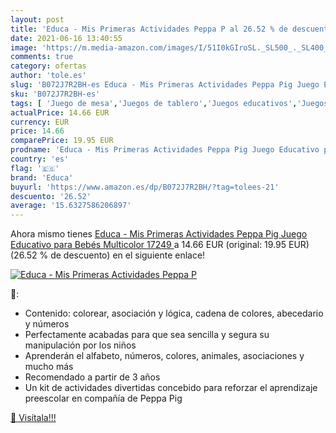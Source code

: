 ```yaml
---
layout: post
title: 'Educa - Mis Primeras Actividades Peppa P al 26.52 % de descuento'
date: 2021-06-16 13:40:55
image: 'https://m.media-amazon.com/images/I/51I0kGIroSL._SL500_._SL400_.jpg'
comments: true
category: ofertas
author: 'tole.es'
slug: 'B072J7R2BH-es Educa - Mis Primeras Actividades Peppa Pig Juego Educativo...'
sku: 'B072J7R2BH-es'
tags: [ 'Juego de mesa','Juegos de tablero','Juegos educativos','Juegos y accesorios para juegos','Juguetes','Juguetes y juegos','bebés','educa', ]
actualPrice: 14.66 EUR
currency: EUR
price: 14.66
comparePrice: 19.95 EUR
prodname: 'Educa - Mis Primeras Actividades Peppa Pig Juego Educativo para Bebés  Multicolor  17249 '
country: 'es'
flag: '🇪🇸'
brand: 'Educa'
buyurl: 'https://www.amazon.es/dp/B072J7R2BH/?tag=tolees-21'
descuento: '26.52'
average: '15.6327586206897'
---
```


Ahora mismo tienes [Educa - Mis Primeras Actividades Peppa Pig Juego Educativo para Bebés  Multicolor  17249 ](https://www.amazon.es/dp/B072J7R2BH/?tag=tolees-21) a 14.66 EUR (original: 19.95 EUR) (26.52 %  de descuento) en el siguiente enlace!

[![Educa - Mis Primeras Actividades Peppa P](https://m.media-amazon.com/images/I/51I0kGIroSL._SL500_._SL400_.jpg)](https://www.amazon.es/dp/B072J7R2BH/?tag=tolees-21)

🔎:

- Contenido: colorear, asociación y lógica, cadena de colores, abecedario y números
- Perfectamente acabadas para que sea sencilla y segura su manipulación por los niños
- Aprenderán el alfabeto, números, colores, animales, asociaciones y mucho más
- Recomendado a partir de 3 años
- Un kit de actividades divertidas concebido para reforzar el aprendizaje preescolar en compañía de Peppa Pig

[🛒 Visítala!!!](https://www.amazon.es/dp/B072J7R2BH/?tag=tolees-21)
